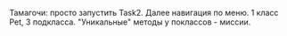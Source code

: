 Тамагочи:  просто запустить Task2. Далее навигация по меню.
1 класс Pet, 3 подкласса.
"Уникальные" методы у поклассов - миссии.
